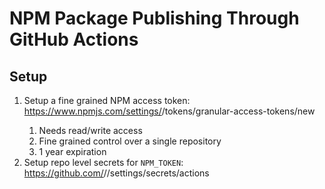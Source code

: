 # NPM Package Publishing Through GitHub Actions

## Setup

1. Setup a fine grained NPM access token: https://www.npmjs.com/settings/<user>/tokens/granular-access-tokens/new
   1. Needs read/write access
   2. Fine grained control over a single repository
   3. 1 year expiration
2. Setup repo level secrets for `NPM_TOKEN`: https://github.com/<org>/<repo>/settings/secrets/actions